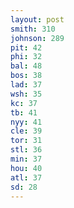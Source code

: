 ```yaml
---
layout: post
smith: 310
johnson: 289
pit: 42
phi: 32
bal: 48
bos: 38
lad: 37
wsh: 35
kc: 37
tb: 41
nyy: 41
cle: 39
tor: 31
stl: 36
min: 37
hou: 40
atl: 37
sd: 28
---
```

